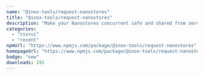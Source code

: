 ```yaml
---
name: "@inox-tools/request-nanostores"
title: "@inox-tools/request-nanostores"
description: "Make your Nanostores concurrent safe and shared from server to client"
categories:
  - "css+ui"
  - "recent"
npmUrl: "https://www.npmjs.com/package/@inox-tools/request-nanostores"
homepageUrl: "https://www.npmjs.com/package/@inox-tools/request-nanostores"
badge: "new"
downloads: 191
---
```

